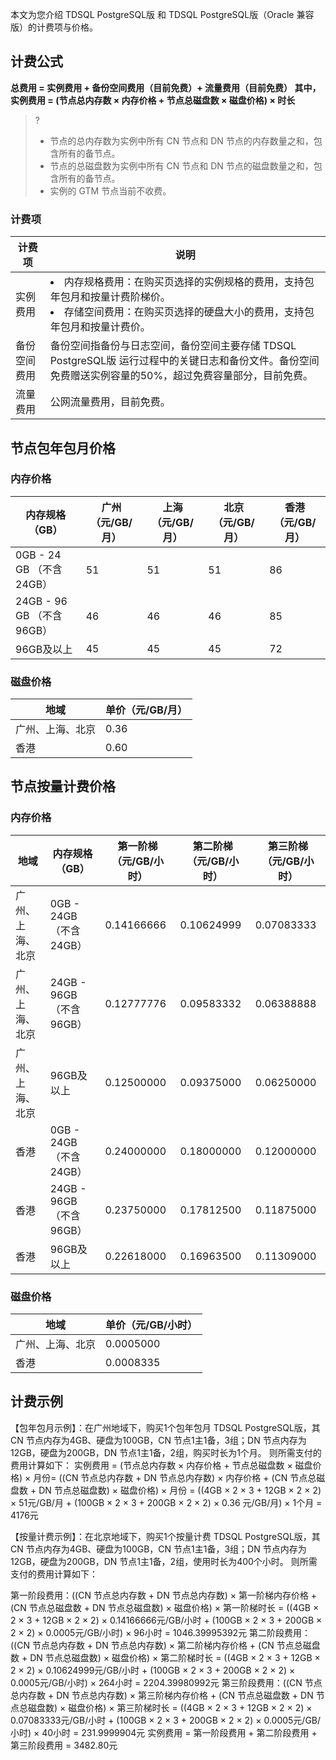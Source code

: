 
本文为您介绍 TDSQL PostgreSQL版 和 TDSQL PostgreSQL版（Oracle 兼容版）的计费项与价格。

## 计费公式
**总费用 = 实例费用 + 备份空间费用（目前免费）+ 流量费用（目前免费）
其中，实例费用 = (节点总内存数 × 内存价格 + 节点总磁盘数 × 磁盘价格) × 时长**

>?
>- 节点的总内存数为实例中所有 CN 节点和 DN 节点的内存数量之和，包含所有的备节点。
>- 节点的总磁盘数为实例中所有 CN 节点和 DN 节点的磁盘数量之和，包含所有的备节点。
>- 实例的 GTM 节点当前不收费。

### 计费项
| 计费项       | 说明                                                         |
| ------------ | ------------------------------------------------------------ |
| 实例费用     | <li>内存规格费用：在购买页选择的实例规格的费用，支持包年包月和按量计费阶梯价。</li><li>存储空间费用：在购买页选择的硬盘大小的费用，支持包年包月和按量计费价。</li> |
| 备份空间费用 | 备份空间指备份与日志空间，备份空间主要存储 TDSQL PostgreSQL版 运行过程中的关键日志和备份文件。备份空间免费赠送实例容量的50%，超过免费容量部分，目前免费。 |
| 流量费用     | 公网流量费用，目前免费。                                     |

## 节点包年包月价格
### 内存价格
| 内存规格（GB）            | 广州（元/GB/月） | 上海（元/GB/月） | 北京（元/GB/月） | 香港（元/GB/月） |
| ------------------------- | ---------------- | ---------------- | ---------------- | ---------------- |
| 0GB - 24 GB （不含24GB）  | 51               | 51               | 51               | 86               |
| 24GB - 96 GB （不含96GB） | 46               | 46               | 46               | 85               |
| 96GB及以上                | 45               | 45               | 45               | 72               |

### 磁盘价格
| 地域             | 单价（元/GB/月） |
| ---------------- | ---------------- |
| 广州、上海、北京 | 0.36             |
| 香港             | 0.60              |

## 节点按量计费价格
### 内存价格
| 地域             | 内存规格（GB）           | 第一阶梯（元/GB/小时） | 第二阶梯（元/GB/小时） | 第三阶梯（元/GB/小时） |
| ---------------- | ------------------------ | ---------------------- | ---------------------- | ---------------------- |
| 广州、上海、北京 | 0GB - 24GB （不含24GB）  | 0.14166666             | 0.10624999             | 0.07083333             |
| 广州、上海、北京 | 24GB - 96GB （不含96GB） | 0.12777776             | 0.09583332             | 0.06388888             |
| 广州、上海、北京 | 96GB及以上               | 0.12500000                  | 0.09375000              | 0.06250000                 |
| 香港             | 0GB - 24GB （不含24GB）  | 0.24000000                  | 0.18000000             | 0.12000000                   |
| 香港             | 24GB - 96GB （不含96GB） | 0.23750000                 | 0.17812500               | 0.11875000                |
| 香港             | 96GB及以上               | 0.22618000                | 0.16963500               | 0.11309000                |

### 磁盘价格
| 地域             | 单价（元/GB/小时） |
| ---------------- | ------------------ |
| 广州、上海、北京 | 0.0005000             |
| 香港 |              0.0008335

## 计费示例
【包年包月示例】：在广州地域下，购买1个包年包月 TDSQL PostgreSQL版，其 CN 节点内存为4GB、硬盘为100GB，CN 节点1主1备，3组；DN 节点内存为12GB，硬盘为200GB，DN 节点1主1备，2组，购买时长为1个月。
则所需支付的费用计算如下：
实例费用 =  (节点总内存数 × 内存价格 + 节点总磁盘数 × 磁盘价格) × 月份= ((CN 节点总内存数 + DN 节点总内存数) × 内存价格 + (CN 节点总磁盘数 + DN 节点总磁盘数) × 磁盘价格) × 月份 = ((4GB × 2 × 3 + 12GB × 2 × 2) × 51元/GB/月 + (100GB × 2 × 3 + 200GB × 2 × 2) × 0.36 元/GB/月) × 1个月 = 4176元

【按量计费示例】：在北京地域下，购买1个按量计费 TDSQL PostgreSQL版，其 CN 节点内存为4GB、硬盘为100GB，CN 节点1主1备，3组；DN 节点内存为12GB，硬盘为200GB，DN 节点1主1备，2组，使用时长为400个小时。
则所需支付的费用计算如下：

第一阶段费用：((CN 节点总内存数 + DN 节点总内存数) × 第一阶梯内存价格 + (CN 节点总磁盘数 + DN 节点总磁盘数) × 磁盘价格) × 第一阶梯时长 = ((4GB × 2 × 3 + 12GB × 2 × 2) × 0.14166666元/GB/小时 + (100GB × 2 × 3 + 200GB × 2 × 2) × 0.0005元/GB/小时) × 96小时 = 1046.39995392元
第二阶段费用：((CN 节点总内存数 + DN 节点总内存数) × 第二阶梯内存价格 + (CN 节点总磁盘数 + DN 节点总磁盘数) × 磁盘价格) × 第二阶梯时长 = ((4GB × 2 × 3 + 12GB × 2 × 2) × 0.10624999元/GB/小时 + (100GB × 2 × 3 + 200GB × 2 × 2) × 0.0005元/GB/小时) × 264小时 = 2204.39980992元
第三阶段费用：((CN 节点总内存数 + DN 节点总内存数) × 第三阶梯内存价格 + (CN 节点总磁盘数 + DN 节点总磁盘数) × 磁盘价格) × 第三阶梯时长 = ((4GB × 2 × 3 + 12GB × 2 × 2) × 0.07083333元/GB/小时 + (100GB × 2 × 3 + 200GB × 2 × 2) × 0.0005元/GB/小时) × 40小时 = 231.9999904元
实例费用 = 第一阶段费用 + 第二阶段费用 + 第三阶段费用 = 3482.80元

